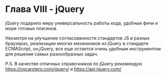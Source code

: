 # Глава VIII - jQuery

jQuery подарило миру универсальность работы кода, удобные фичи и море готовых плагинов.

Несмотря на улучшение согласованности стандартов JS в разных браузерах, реализации многих механизмов из jQuery в стандарте ECMAScript, он,jQuery, все еще остается очень удобным инструментом для решения самых разнообразных задач.

P.S. В качестве отличных справочников по jQuery рекомендую https://oscarotero.com/jquery/ и https://api.jquery.com/